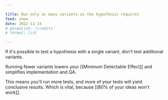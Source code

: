 ```yaml
---

title: Run only as many variants as the hypothesis requires
feed: show
date: 2022-11-14
# permalink: /credits
# format: list

---
```


If it's possible to test a hypothesis with a single variant, don't test additional variants.

Running fewer variants lowers your [[Minimum Detectable Effect]] and simplifies implementation and QA. 

This means you'll run more tests, and more of your tests will yield conclusive results. Which is vital, because [[80% of your ideas won't work]].